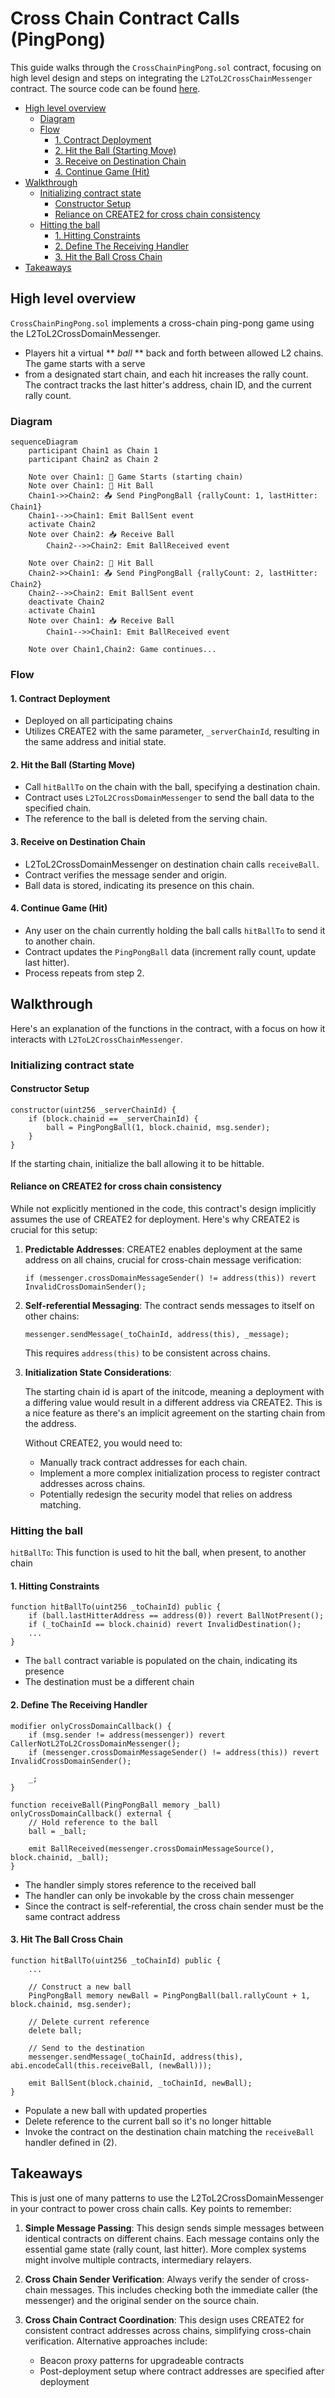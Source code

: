 <!-- omit in toc -->
# Cross Chain Contract Calls (PingPong)

This guide walks through the `CrossChainPingPong.sol` contract, focusing on high level design and steps on integrating the `L2ToL2CrossChainMessenger` contract. The source code can be found [here](https://github.com/ethereum-optimism/supersim/blob/main/contracts/src/pingpong/CrossChainPingPong.sol).

- [High level overview](#high-level-overview)
  - [Diagram](#diagram)
  - [Flow](#flow)
    - [1. Contract Deployment](#1-contract-deployment)
    - [2. Hit the Ball (Starting Move)](#2-hit-the-ball-starting-move)
    - [3. Receive on Destination Chain](#3-receive-on-destination-chain)
    - [4. Continue Game (Hit)](#4-continue-game-hit)
- [Walkthrough](#walkthrough)
  - [Initializing contract state](#initializing-contract-state)
    - [Constructor Setup](#constructor-setup)
    - [Reliance on CREATE2 for cross chain consistency](#reliance-on-create2-for-cross-chain-consistency)
  - [Hitting the ball](#hitting-the-ball)
    - [1. Hitting Constraints](#1-hitting-constraints)
    - [2. Define The Receiving Handler](#2-define-the-receiving-handler)
    - [3. Hit the Ball Cross Chain](#3-hit-the-ball-cross-chain)
- [Takeaways](#takeaways)

## High level overview

`CrossChainPingPong.sol` implements a cross-chain ping-pong game using the L2ToL2CrossDomainMessenger.
 * Players hit a virtual ** *ball* ** back and forth between allowed L2 chains. The game starts with a serve
 * from a designated start chain, and each hit increases the rally count. The contract tracks the last hitter's address, chain ID, and the current rally count.

### Diagram

```mermaid
sequenceDiagram
    participant Chain1 as Chain 1
    participant Chain2 as Chain 2
    
    Note over Chain1: 🚀 Game Starts (starting chain)
    Note over Chain1: 🏓 Hit Ball
    Chain1->>Chain2: 📤 Send PingPongBall {rallyCount: 1, lastHitter: Chain1}
    Chain1-->>Chain1: Emit BallSent event
    activate Chain2
    Note over Chain2: 📥 Receive Ball
        Chain2-->>Chain2: Emit BallReceived event

    Note over Chain2: 🏓 Hit Ball
    Chain2->>Chain1: 📤 Send PingPongBall {rallyCount: 2, lastHitter: Chain2}
    Chain2-->>Chain2: Emit BallSent event
    deactivate Chain2
    activate Chain1
    Note over Chain1: 📥 Receive Ball
        Chain1-->>Chain1: Emit BallReceived event

    Note over Chain1,Chain2: Game continues...
```

### Flow

#### 1. Contract Deployment
   - Deployed on all participating chains
   - Utilizes CREATE2 with the same parameter, `_serverChainId`, resulting in the same address and initial state.

#### 2. Hit the Ball (Starting Move)
   - Call `hitBallTo` on the chain with the ball, specifying a destination chain.
   - Contract uses `L2ToL2CrossDomainMessenger` to send the ball data to the specified chain.
   - The reference to the ball is deleted from the serving chain.

#### 3. Receive on Destination Chain
   - L2ToL2CrossDomainMessenger on destination chain calls `receiveBall`.
   - Contract verifies the message sender and origin.
   - Ball data is stored, indicating its presence on this chain.

#### 4. Continue Game (Hit)
   - Any user on the chain currently holding the ball calls `hitBallTo` to send it to another chain.
   - Contract updates the `PingPongBall` data (increment rally count, update last hitter).
   - Process repeats from step 2.

## Walkthrough

Here's an explanation of the functions in the contract, with a focus on how it interacts with `L2ToL2CrossChainMessenger`.

### Initializing contract state

#### Constructor Setup
```solidity
constructor(uint256 _serverChainId) {
    if (block.chainid == _serverChainId) {
        ball = PingPongBall(1, block.chainid, msg.sender);
    }
}
```
If the starting chain, initialize the ball allowing it to be hittable.

#### Reliance on CREATE2 for cross chain consistency

While not explicitly mentioned in the code, this contract's design implicitly assumes the use of CREATE2 for deployment. Here's why CREATE2 is crucial for this setup:

1. **Predictable Addresses**: 
   CREATE2 enables deployment at the same address on all chains, crucial for cross-chain message verification:
   ```solidity
   if (messenger.crossDomainMessageSender() != address(this)) revert InvalidCrossDomainSender();
   ```

2. **Self-referential Messaging**:
   The contract sends messages to itself on other chains:
   ```solidity
   messenger.sendMessage(_toChainId, address(this), _message);
   ```
   This requires `address(this)` to be consistent across chains.

3. **Initialization State Considerations**:

   The starting chain id is apart of the initcode, meaning a deployment with a differing value would result in a different address via CREATE2. This is a nice feature as there's an implicit agreement on the starting chain from the address.

   Without CREATE2, you would need to:
    - Manually track contract addresses for each chain.
    - Implement a more complex initialization process to register contract addresses across chains.
    - Potentially redesign the security model that relies on address matching.


### Hitting the ball

`hitBallTo`: This function is used to hit the ball, when present, to another chain

#### 1. Hitting Constraints
```solidity
function hitBallTo(uint256 _toChainId) public {
    if (ball.lastHitterAddress == address(0)) revert BallNotPresent();
    if (_toChainId == block.chainid) revert InvalidDestination();
    ...
}
```
- The `ball` contract variable is populated on the chain, indicating its presence
- The destination must be a different chain

#### 2. Define The Receiving Handler
```solidity
modifier onlyCrossDomainCallback() {
    if (msg.sender != address(messenger)) revert CallerNotL2ToL2CrossDomainMessenger();
    if (messenger.crossDomainMessageSender() != address(this)) revert InvalidCrossDomainSender();

    _;
}

function receiveBall(PingPongBall memory _ball) onlyCrossDomainCallback() external {
    // Hold reference to the ball
    ball = _ball;

    emit BallReceived(messenger.crossDomainMessageSource(), block.chainid, _ball);
}
```
- The handler simply stores reference to the received ball
- The handler can only be invokable by the cross chain messenger
- Since the contract is self-referential, the cross chain sender must be the same contract address

#### 3. Hit The Ball Cross Chain
```solidity
function hitBallTo(uint256 _toChainId) public {
    ...

    // Construct a new ball
    PingPongBall memory newBall = PingPongBall(ball.rallyCount + 1, block.chainid, msg.sender);

    // Delete current reference
    delete ball;

    // Send to the destination
    messenger.sendMessage(_toChainId, address(this), abi.encodeCall(this.receiveBall, (newBall)));

    emit BallSent(block.chainid, _toChainId, newBall);
}
```
- Populate a new ball with updated properties
- Delete reference to the current ball so it's no longer hittable
- Invoke the contract on the destination chain matching the `receiveBall` handler defined in (2).

## Takeaways

This is just one of many patterns to use the L2ToL2CrossDomainMessenger in your contract to power cross chain calls. Key points to remember:

1. **Simple Message Passing**: This design sends simple messages between identical contracts on different chains. Each message contains only the essential game state (rally count, last hitter). More complex systems might involve multiple contracts, intermediary relayers.

2. **Cross Chain Sender Verification**: Always verify the sender of cross-chain messages. This includes checking both the immediate caller (the messenger) and the original sender on the source chain.

3. **Cross Chain Contract Coordination**: This design uses CREATE2 for consistent contract addresses across chains, simplifying cross-chain verification. Alternative approaches include:
   - Beacon proxy patterns for upgradeable contracts
   - Post-deployment setup where contract addresses are specified after deployment
